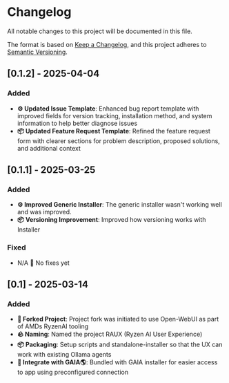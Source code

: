 # Changelog

All notable changes to this project will be documented in this file.

The format is based on [Keep a Changelog](https://keepachangelog.com/en/1.1.0/),
and this project adheres to [Semantic Versioning](https://semver.org/spec/v2.0.0.html).

## [0.1.2] - 2025-04-04

### Added

- **⚙️ Updated Issue Template**: Enhanced bug report template with improved fields for version tracking, installation method, and system information to help better diagnose issues
- **📦 Updated Feature Request Template**: Refined the feature request form with clearer sections for problem description, proposed solutions, and additional context


## [0.1.1] - 2025-03-25

### Added

- **⚙️ Improved Generic Installer**: The generic installer wasn't working well and was improved.
- **📦 Versioning Improvement**: Improved how versioning works with Installer


### Fixed

- N/A 🙈 No fixes yet

## [0.1] - 2025-03-14

### Added

- **🍴 Forked Project**: Project fork was initiated to use Open-WebUI as part of AMDs RyzenAI tooling
- **🪨 Naming**: Named the project RAUX (Ryzen AI User Experience)
- **📦 Packaging**: Setup scripts and standalone-installer so that the UX can work with existing Ollama agents
- **🚠 Integrate with GAIA🌎**: Bundled with GAIA installer for easier access to app using preconfigured connection

